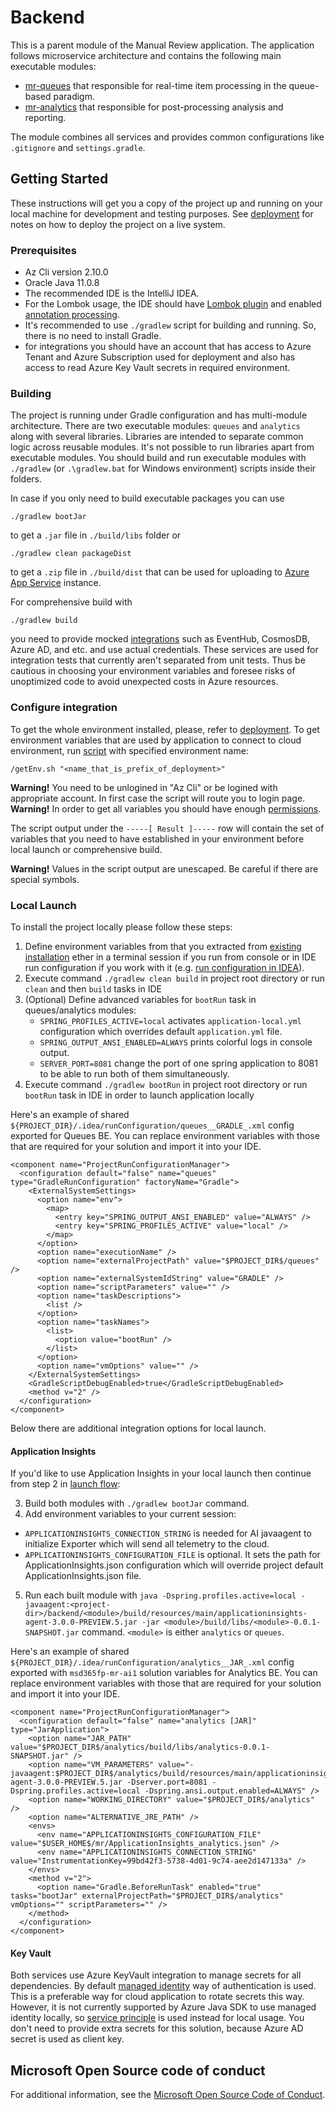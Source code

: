 # Backend

This is a parent module of the Manual Review application. The application follows microservice architecture and contains 
the following main executable modules:
* [mr-queues](./queues) that responsible for real-time item processing in the queue-based paradigm.
* [mr-analytics](./analytics) that responsible for post-processing analysis and reporting. 

The module combines all services and provides common
configurations like `.gitignore` and `settings.gradle`.

## Getting Started

These instructions will get you a copy of the project up and running on your local machine for development and
testing purposes. See [deployment](../arm/README.md) for notes on how to deploy the project on a live system.

### Prerequisites

* Az Cli version 2.10.0
* Oracle Java 11.0.8
* The recommended IDE is the IntelliJ IDEA.
* For the Lombok usage, the IDE should have [Lombok plugin](https://plugins.jetbrains.com/plugin/6317-lombok) 
and enabled [annotation processing](https://stackoverflow.com/questions/41161076/adding-lombok-plugin-to-intellij-project).
* It's recommended to use `./gradlew` script for building and running. So, there is no need to install Gradle.
* for integrations you should have an account that has access to Azure Tenant and Azure Subscription used for deployment
and also has access to read Azure Key Vault secrets in required environment.

### Building

The project is running under Gradle configuration and has multi-module architecture. There are two executable modules: 
`queues` and `analytics` along with several libraries. Libraries are intended to separate
common logic across reusable modules. It's not possible to run libraries apart from
executable modules. You should build and run executable modules with `./gradlew` 
(or `.\gradlew.bat` for Windows environment) scripts inside their folders.

In case if you only need to build executable packages you can use
```shell script
./gradlew bootJar
```
to get a `.jar` file in `./build/libs` folder or
```shell script
./gradlew clean packageDist
```
to get a `.zip` file in `./build/dist` that can be used for uploading to 
[Azure App Service](https://azure.microsoft.com/en-us/services/app-service/) instance.

For comprehensive build with
```shell script
./gradlew build
``` 
you need to provide mocked [integrations](#configure-integration) such as EventHub, CosmosDB, Azure AD, and etc. 
and use actual credentials. These services are used for integration tests that currently aren't separated 
from unit tests. Thus be cautious in choosing your environment variables and foresee risks of 
unoptimized code to avoid unexpected costs in Azure resources.

### Configure integration 

To get the whole environment installed, please, refer to  [deployment](../arm/README.md).
To get environment variables that are used by application to connect to cloud environment, run [script](./getEnv.sh)
with specified environment name:
```shell script
/getEnv.sh "<name_that_is_prefix_of_deployment>"
```
__Warning!__ You need to be unlogined in "Az Cli" or be logined with appropriate account. In first case the script will
route you to login page.   
__Warning!__ In order to get all variables you should have enough [permissions](#prerequisites).

The script output under the `-----[ Result ]-----` row will contain the set of variables that you need to have 
established in your environment before local launch or comprehensive build.

__Warning!__ Values in the script output are unescaped. Be careful if there are special symbols. 

### Local Launch

To install the project locally please follow these steps:
1. Define environment variables from that you extracted from [existing installation](#configure-integration) ether in 
a terminal session if you run from console or in IDE run configuration if you work with it 
(e.g. [run configuration in IDEA](https://www.jetbrains.com/help/objc/add-environment-variables-and-program-arguments.html#add-environment-variables)).
2. Execute command `./gradlew clean build` in project root directory or run `clean` and then `build` tasks in IDE
3. (Optional) Define advanced variables for `bootRun` task in queues/analytics modules:
    * `SPRING_PROFILES_ACTIVE=local` activates `application-local.yml` configuration which overrides default `application.yml` file.
    * `SPRING_OUTPUT_ANSI_ENABLED=ALWAYS` prints colorful logs in console output.
    * `SERVER_PORT=8081` change the port of one spring application to 8081 to be able to run both of them simultaneously.
4. Execute command `./gradlew bootRun` in project root directory or run `bootRun` task in IDE in order to launch application locally

Here's an example of shared `${PROJECT_DIR}/.idea/runConfiguration/queues__GRADLE_.xml` config exported for Queues BE.
You can replace environment variables with those that are required for your solution and import it into your IDE.
```
<component name="ProjectRunConfigurationManager">
  <configuration default="false" name="queues" type="GradleRunConfiguration" factoryName="Gradle">
    <ExternalSystemSettings>
      <option name="env">
        <map>
          <entry key="SPRING_OUTPUT_ANSI_ENABLED" value="ALWAYS" />
          <entry key="SPRING_PROFILES_ACTIVE" value="local" />
        </map>
      </option>
      <option name="executionName" />
      <option name="externalProjectPath" value="$PROJECT_DIR$/queues" />
      <option name="externalSystemIdString" value="GRADLE" />
      <option name="scriptParameters" value="" />
      <option name="taskDescriptions">
        <list />
      </option>
      <option name="taskNames">
        <list>
          <option value="bootRun" />
        </list>
      </option>
      <option name="vmOptions" value="" />
    </ExternalSystemSettings>
    <GradleScriptDebugEnabled>true</GradleScriptDebugEnabled>
    <method v="2" />
  </configuration>
</component>
```

Below there are additional integration options for local launch. 

#### Application Insights

If you'd like to use Application Insights in your local launch then continue from step 2 in [launch flow](#local-launch):

3. Build both modules with `./gradlew bootJar` command.
4. Add environment variables to your current session:
* `APPLICATIONINSIGHTS_CONNECTION_STRING` is needed for AI javaagent to initialize Exporter which will send
all telemetry to the cloud.
* `APPLICATIONINSIGHTS_CONFIGURATION_FILE` is optional. It sets the path for ApplicationInsights.json configuration which
will override project default ApplicationInsights.json file.
5. Run each built module with `java -Dspring.profiles.active=local
-javaagent:<project-dir>/backend/<module>/build/resources/main/applicationinsights-agent-3.0.0-PREVIEW.5.jar
-jar <module>/build/libs/<module>-0.0.1-SNAPSHOT.jar` command. `<module>` is either `analytics` or `queues`.

Here's an example of shared `${PROJECT_DIR}/.idea/runConfiguration/analytics__JAR_.xml` config exported with `msd365fp-mr-ai1`
solution variables for Analytics BE. You can replace environment variables with those that are required for your solution
and import it into your IDE.
```
<component name="ProjectRunConfigurationManager">
  <configuration default="false" name="analytics [JAR]" type="JarApplication">
    <option name="JAR_PATH" value="$PROJECT_DIR$/analytics/build/libs/analytics-0.0.1-SNAPSHOT.jar" />
    <option name="VM_PARAMETERS" value="-javaagent:$PROJECT_DIR$/analytics/build/resources/main/applicationinsights-agent-3.0.0-PREVIEW.5.jar -Dserver.port=8081 -Dspring.profiles.active=local -Dspring.ansi.output.enabled=ALWAYS" />
    <option name="WORKING_DIRECTORY" value="$PROJECT_DIR$/analytics" />
    <option name="ALTERNATIVE_JRE_PATH" />
    <envs>
      <env name="APPLICATIONINSIGHTS_CONFIGURATION_FILE" value="$USER_HOME$/mr/ApplicationInsights_analytics.json" />
      <env name="APPLICATIONINSIGHTS_CONNECTION_STRING" value="InstrumentationKey=99bd42f3-5738-4d01-9c74-aee2d147133a" />
    </envs>
    <method v="2">
      <option name="Gradle.BeforeRunTask" enabled="true" tasks="bootJar" externalProjectPath="$PROJECT_DIR$/analytics" vmOptions="" scriptParameters="" />
    </method>
  </configuration>
</component>
```

#### Key Vault

Both services use Azure KeyVault integration to manage secrets for all dependencies. 
By default [managed identity](https://docs.microsoft.com/en-us/azure/app-service/overview-managed-identity?tabs=dotnet)
way of authentication is used. This is a preferable way for cloud application to rotate secrets this way. However, it is not
currently supported by Azure Java SDK to use managed identity locally, so 
[service principle](https://docs.microsoft.com/en-us/azure/key-vault/secrets/quick-create-java#create-a-service-principal)
is used instead for local usage. You don't need to provide extra secrets for this solution, because Azure AD secret is used
as client key.  

## Microsoft Open Source code of conduct

For additional information, see the [Microsoft Open Source Code of Conduct](https://opensource.microsoft.com/codeofconduct).